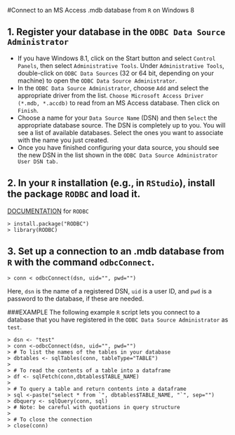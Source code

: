 #Connect to an MS Access .mdb database from `R` on Windows 8

## 1. Register your database in the `ODBC Data Source Administrator`

- If you have Windows 8.1, click on the Start button and select `Control Panels`, then select `Administrative Tools`. Under `Administrative Tools`, double-click on `ODBC Data Sources` (32 or 64 bit, depending on your machine) to open the `ODBC Data Source Administrator`.
- In the `ODBC Data Source Administrator`, choose `Add` and select the appropriate driver from the list. `Choose Microsoft Access Driver (*.mdb, *.accdb)` to read from an MS Access database. Then click on `Finish`.
- Choose a name for your `Data Source Name` (DSN) and then `Select` the appropriate database source. The DSN is completely up to you. You will see a list of available databases. Select the ones you want to associate with the name you just created.
- Once you have finished configuring your data source, you should see the new DSN in the list shown in the `ODBC Data Source Administrator User DSN tab.`

## 2. In your `R` installation (e.g., in `RStudio`), install the package `RODBC` and load it.

[DOCUMENTATION](http://cran.r-project.org/web/packages/RODBC/RODBC.pdf) for `RODBC`

	> install.package("RODBC")
	> library(RODBC)

## 3. Set up a connection to an .mdb database from `R` with the command `odbcConnect`.

	> conn < odbcConnect(dsn, uid="", pwd="")

Here, `dsn` is the name of a registered DSN, `uid` is a user ID, and `pwd` is a password to the database, if these are needed.

###EXAMPLE
The following example `R` script lets you connect to a database that you have registered in the `ODBC Data Source Administrator` as `test`.

	> dsn <- "test"
	> conn <-odbcConnect(dsn, uid="", pwd="")
	> # To list the names of the tables in your database
	> dbtables <- sqlTables(conn, tableType="TABLE")
	>
	> # To read the contents of a table into a dataframe
	> df <- sqlFetch(conn,dbtables$TABLE_NAME)
	>
	> # To query a table and return contents into a dataframe
	> sql <-paste("select * from `", dbtables$TABLE_NAME, "`", sep="")
	> dbquery <- sqlQuery(conn, sql)
	> # Note: be careful with quotations in query structure 
	>
	> # To close the connection
	> close(conn)
